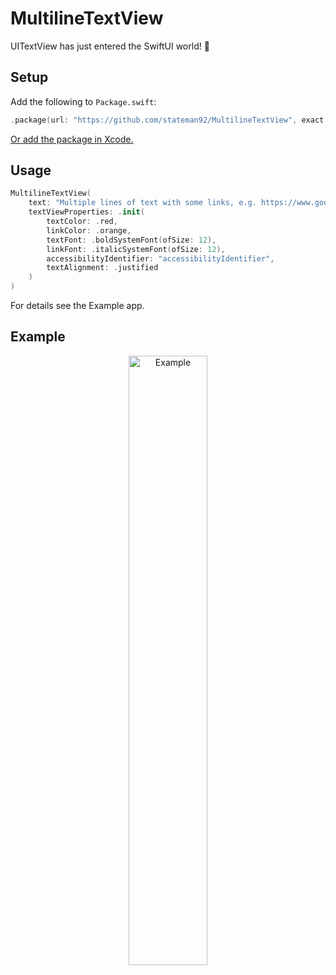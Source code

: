 # MultilineTextView
UITextView has just entered the SwiftUI world! 👀

## Setup

Add the following to `Package.swift`:

```swift
.package(url: "https://github.com/stateman92/MultilineTextView", exact: .init(0, 0, 4))
```

[Or add the package in Xcode.](https://developer.apple.com/documentation/xcode/adding-package-dependencies-to-your-app)

## Usage

```swift
MultilineTextView(
    text: "Multiple lines of text with some links, e.g. https://www.google.com, which should be broken into multiple lines at the end of the screen. I just add some more words to make sure that even on larger devices that can be tested too. And here is another link https://www.facebook.com too",
    textViewProperties: .init(
        textColor: .red,
        linkColor: .orange,
        textFont: .boldSystemFont(ofSize: 12),
        linkFont: .italicSystemFont(ofSize: 12),
        accessibilityIdentifier: "accessibilityIdentifier",
        textAlignment: .justified
    )
)
```

For details see the Example app.

## Example

<p style="text-align:center;"><img src="https://github.com/stateman92/MultilineTextView/blob/main/Resources/screenshot.png?raw=true" width="50%" alt="Example"></p>
